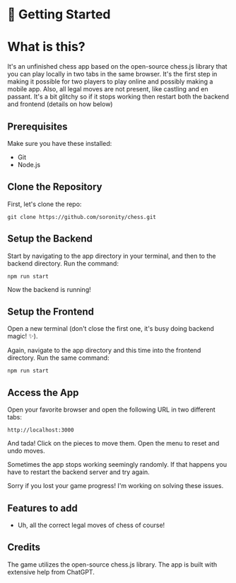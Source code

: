 # 🚀 Getting Started

# What is this?

It's an unfinished chess app based on the open-source chess.js library that you can play locally in two tabs in the same browser. It's the first step in making it possible for two players to play online and possibly making a mobile app. Also, all legal moves are not present, like castling and en passant. It's a bit glitchy so if it stops working then restart both the backend and frontend (details on how below)

## Prerequisites

Make sure you have these installed:

- Git
- Node.js

## Clone the Repository

First, let's clone the repo:

`git clone https://github.com/soronity/chess.git`

## Setup the Backend

Start by navigating to the app directory in your terminal, and then to the backend directory. Run the command:

`npm run start`

Now the backend is running!

## Setup the Frontend

Open a new terminal (don't close the first one, it's busy doing backend magic! ✨).

Again, navigate to the app directory and this time into the frontend directory. Run the same command:

`npm run start`

## Access the App

Open your favorite browser and open the following URL in two different tabs:

`http://localhost:3000`

And tada! Click on the pieces to move them. Open the menu to reset and undo moves. 

Sometimes the app stops working seemingly randomly. If that happens you have to restart the backend server and try again. 

Sorry if you lost your game progress! I'm working on solving these issues.

## Features to add

- Uh, all the correct legal moves of chess of course!

## Credits

The game utilizes the open-source chess.js library. The app is built with extensive help from ChatGPT. 
